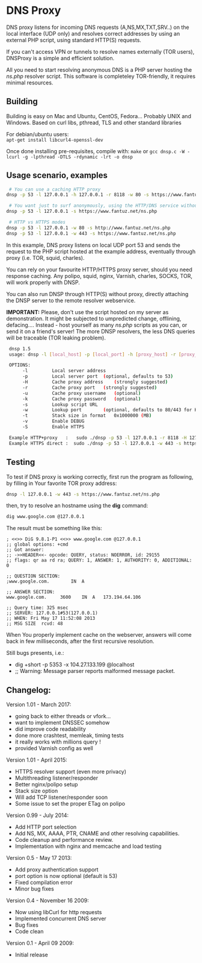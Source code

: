 # DNS Proxy

DNS proxy listens for incoming DNS requests (A,NS,MX,TXT,SRV..) on the local
interface (UDP only) and resolves correct addresses by using an external PHP
script, using standard HTTP(S) requests.

If you can't access VPN or tunnels  to resolve names externally (TOR users),
DNSProxy is a simple and efficient solution.

All you need to start resolving anonymous DNS is a PHP server hosting the
*ns.php* resolver script. This software is completeley  TOR-friendly, it 
requires minimal resources.

## Building

Building is easy on Mac and Ubuntu, CentOS, Fedora... Probably UNIX and Windows.
Based on curl libs, pthread, TLS and other standard libraries

For debian/ubuntu users:  
`apt-get install libcurl4-openssl-dev`

Once done installing pre-requisites, compile with:
`make`
or
`gcc dnsp.c -W -lcurl -g -lpthread -DTLS -rdynamic -lrt -o dnsp`

## Usage scenario, examples

```bash
 # You can use a caching HTTP proxy
dnsp -p 53 -l 127.0.0.1 -h 127.0.0.1 -r 8118 -w 80 -s https://www.fantuz.net/ns.php

 # You want just to surf anonymously, using the HTTP/DNS service without HTTP caching proxy
dnsp -p 53 -l 127.0.0.1 -s https://www.fantuz.net/ns.php

 # HTTP vs HTTPS modes
dnsp -p 53 -l 127.0.0.1 -w 80 -s http://www.fantuz.net/ns.php
dnsp -p 53 -l 127.0.0.1 -w 443 -s https://www.fantuz.net/ns.php
```

In this example, DNS proxy listens on local UDP port 53 and sends the 
request to the PHP script hosted at the example address, eventually through
proxy (i.e. TOR, squid, charles).

You can rely on your favourite HTTP/HTTPS proxy server, should you need response caching.
Any polipo, squid, nginx, Varnish, charles, SOCKS, TOR, will work properly with DNSP.

You can also run DNSP through HTTP(S) without proxy, directly attaching the DNSP server to
the remote resolver webservice.

**IMPORTANT:** Please, don't use the script hosted on my server as demonstration.
It might be subjected to umpredicted change, offlining, defacing....
Instead - host yourself as many *ns.php* scripts as you can, or send it on a friend's server!
The more DNSP resolvers, the less DNS queries will be traceable (TOR leaking problem).

```bash
 dnsp 1.5
 usage: dnsp -l [local_host] -p [local_port] -h [proxy_host] -r [proxy_port] -w [lookup_port] -s [lookup_script] -

 OPTIONS:
      -l		 Local server address
      -p		 Local server port	(optional, defaults to 53)
      -H		 Cache proxy address	(strongly suggested)
      -r		 Cache proxy port	(strongly suggested)
      -u		 Cache proxy username	(optional)
      -k		 Cache proxy password	(optional)
      -s		 Lookup script URL
      -w		 Lookup port		(optional, defaults to 80/443 for HTTP/HTTPS)
      -t		 Stack size in format	0x1000000 (MB)
      -v		 Enable DEBUG
      -S		 Enable HTTPS

 Example HTTP+proxy   :   sudo ./dnsp -p 53 -l 127.0.0.1 -r 8118 -H 127.0.0.1 -w 80 -s http://www.fantuz.net/ns.php
 Example HTTPS direct :  sudo ./dnsp -p 53 -l 127.0.0.1 -w 443 -s https://www.fantuz.net/ns.php

```
## Testing

To test if DNS proxy is working correctly, first run the program as following, by
filling in Your favorite TOR proxy address:

```bash
dnsp -l 127.0.0.1 -w 443 -s https://www.fantuz.net/ns.php
```

then, try to resolve an hostname using the **dig** command:

```bash
dig www.google.com @127.0.0.1
```

The result must be something like this:

```
; <<>> DiG 9.8.1-P1 <<>> www.google.com @127.0.0.1
;; global options: +cmd
;; Got answer:
;; ->>HEADER<<- opcode: QUERY, status: NOERROR, id: 29155
;; flags: qr aa rd ra; QUERY: 1, ANSWER: 1, AUTHORITY: 0, ADDITIONAL: 0

;; QUESTION SECTION:
;www.google.com. 		IN	A

;; ANSWER SECTION:
www.google.com.		3600	IN	A	173.194.64.106

;; Query time: 325 msec
;; SERVER: 127.0.0.1#53(127.0.0.1)
;; WHEN: Fri May 17 11:52:08 2013
;; MSG SIZE  rcvd: 48
```

When You properly implement cache on the webserver, answers will come back in
 few milliseconds, after the first recursive resolution.
 
Still bugs presents, i.e.:
 - dig +short -p 5353 -x 104.27.133.199 @localhost
 - ;; Warning: Message parser reports malformed message packet.


## Changelog:

Version 1.01 - March 2017:
* going back to either threads or vfork...
* want to implement DNSSEC somehow
* did improve code readability
* done more crashtest, memleak, timing tests
* it really works with millions query !
* provided Varnish config as well

Version 1.01 - April 2015:
* HTTPS resolver support (even more privacy)
* Multithreading listener/responder
* Better nginx/polipo setup
* Stack size option
* Will add TCP listener/responder soon
* Some issue to set the proper ETag on polipo

Version 0.99 - July 2014:
* Add HTTP port selection
* Add NS, MX, AAAA, PTR, CNAME and other resolving capabilities.
* Code cleanup and performance review.
* Implementation with nginx and memcache and load testing 

Version 0.5 - May 17 2013:
* Add proxy authentication support
* port option is now optional (default is 53)
* Fixed compilation error
* Minor bug fixes

Version 0.4 - November 16 2009:
* Now using libCurl for http requests
* Implemented concurrent DNS server
* Bug fixes
* Code clean

Version 0.1 - April 09 2009:
* Initial release
